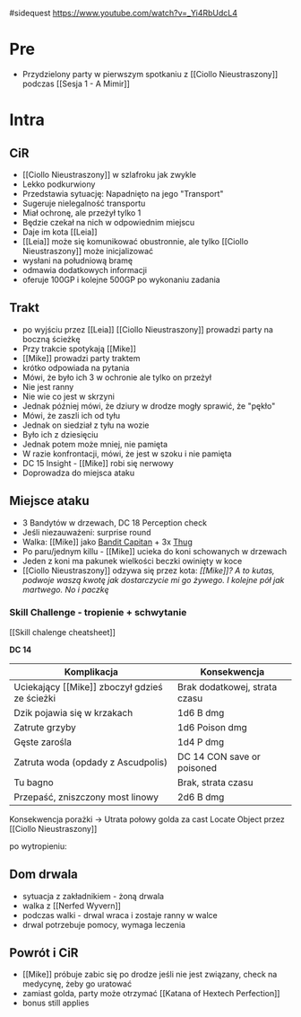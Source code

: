 #sidequest 
https://www.youtube.com/watch?v=_Yi4RbUdcL4
# Pre
* Przydzielony party w pierwszym spotkaniu z [[Ciollo Nieustraszony]] podczas [[Sesja 1 - A Mimir]]

# Intra
## CiR
* [[Ciollo Nieustraszony]] w szlafroku jak zwykle
* Lekko podkurwiony
* Przedstawia sytuację: Napadnięto na jego "Transport"
* Sugeruje nielegalność transportu
* Miał ochronę, ale przeżył tylko 1
* Będzie czekał na nich w odpowiednim miejscu
* Daje im kota [[Leia]]
* [[Leia]] może się komunikować obustronnie, ale tylko [[Ciollo Nieustraszony]] może inicjalizować
* wysłani na południową bramę
* odmawia dodatkowych informacji
* oferuje 100GP i kolejne 500GP po wykonaniu zadania

## Trakt
* po wyjściu przez [[Leia]] [[Ciollo Nieustraszony]] prowadzi party na boczną ścieżkę
* Przy trakcie spotykają [[Mike]]
* [[Mike]] prowadzi party traktem
* krótko odpowiada na pytania
* Mówi, że było ich 3 w ochronie ale tylko on przeżył
* Nie jest ranny
* Nie wie co jest w skrzyni
* Jednak później mówi, że dziury w drodze mogły sprawić, że "pękło"
* Mówi, że zaszli ich od tyłu
* Jednak on siedział z tyłu na wozie
* Było ich z dziesięciu
* Jednak potem może mniej, nie pamięta
* W razie konfrontacji, mówi, że jest w szoku i nie pamięta
* DC 15 Insight - [[Mike]] robi się nerwowy
* Doprowadza do miejsca ataku

## Miejsce ataku
* 3 Bandytów w drzewach, DC 18 Perception check
* Jeśli niezauważeni: surprise round
* Walka: [[Mike]] jako [Bandit Capitan](https://roll20.net/compendium/dnd5e/Bandit%20Captain) + 3x [Thug](https://www.dndbeyond.com/monsters/17035-thug)
* Po paru/jednym killu - [[Mike]] ucieka do koni schowanych w drzewach
* Jeden z koni ma pakunek wielkości beczki owinięty w koce
* [[Ciollo Nieustraszony]] odzywa się przez kota: *[[Mike]]? A to kutas, podwoje waszą kwotę jak dostarczycie mi go żywego. I kolejne pół jak martwego. No i paczkę*
### Skill Challenge - tropienie + schwytanie
[[Skill chalenge cheatsheet]]

**DC 14**

| Komplikacja                                   | Konsekwencja                  |
| --------------------------------------------- | ----------------------------- |
| Uciekający [[Mike]] zboczył gdzieś ze ścieżki | Brak dodatkowej, strata czasu |
| Dzik pojawia się w krzakach                   | 1d6 B dmg                     |
| Zatrute grzyby                                | 1d6 Poison dmg                |
| Gęste zarośla                                 | 1d4 P dmg                     |
| Zatruta woda (opdady z Ascudpolis)            | DC 14 CON save or poisoned    |
| Tu bagno                                      | Brak, strata czasu            |
| Przepaść, zniszczony most linowy              | 2d6 B dmg                     |
Konsekwencja porażki -> Utrata połowy golda za cast Locate Object przez [[Ciollo Nieustraszony]]

po wytropieniu: 
## Dom drwala
* sytuacja z zakładnikiem - żoną drwala
* walka z [[Nerfed Wyvern]]
* podczas walki - drwal wraca i zostaje ranny w walce
* drwal potrzebuje pomocy, wymaga leczenia
## Powrót i CiR
* [[Mike]] próbuje zabic się po drodze jeśli nie jest związany, check na medycynę, żeby go uratować
* zamiast golda, party może otrzymać [[Katana of Hextech Perfection]]
* bonus still applies